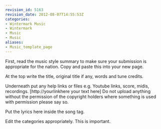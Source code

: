 ```yaml
---
revision_id: 5163
revision_date: 2012-08-07T14:55:53Z
categories:
- Wintermark Music
- Wintermark
- Music
- Music
aliases:
- Music_template_page
---
```


 First, read the music style summary to make sure your submission is appropriate for the nation. Copy and paste this into your new page.

At the top write the title, original title if any, words and tune credits.

Underneath put any help links or files e.g. Youtube links, score, midis, recordings. [http://yourlinkhere your text here] Do not upload anything without the permission of the copyright holders where something is used with permission please say so.


 Put the lyrics here inside the song tag.


Edit the categories appropriately. This is important.





